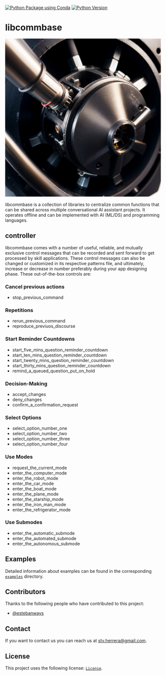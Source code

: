 [![Python Package using Conda](https://github.com/mydroidandi/commbase/actions/workflows/python-package-conda.yml/badge.svg)](https://github.com/mydroidandi/commbase/actions/workflows/python-package-conda.yml)
[![Python Version](https://img.shields.io/badge/Python-3.10%20%7C%203.11%20%7C%203.12-blue)](https://img.shields.io/badge/python-3.10%20%7C%203.11%20%7C%203.12-blue)

# libcommbase

<img alt="libcommbase" src="libcommbase.jpg?raw=true" width="512" height="512" />

libcommbase is a collection of libraries to centralize common functions that can be shared across multiple conversational AI assistant projects. It operates offline and can be implemented with AI (ML/DS) and programming languages.

## controller

libcommbase comes with a number of useful, reliable, and mutually exclusive control messages that can be recorded and sent forward to get processed by skill applications. These control messages can also be changed or customized in its respective patterns file, and ultimately, increase or decrease in number preferably during your app designing phase. These out-of-the-box controls are:

### Cancel previous actions

* stop_previous_command

### Repetitions

* rerun_previous_command
* reproduce_previuos_discourse

### Start Reminder Countdowns

* start_five_mins_question_reminder_countdown
* start_ten_mins_question_reminder_countdown
* start_twenty_mins_question_reminder_countdown
* start_thirty_mins_question_reminder_countdown
* remind_a_queued_question_put_on_hold

### Decision-Making

* accept_changes
* deny_changes
* confirm_a_confirmation_request

### Select Options

* select_option_number_one
* select_option_number_two
* select_option_number_three
* select_option_number_four

### Use Modes

* request_the_current_mode
* enter_the_computer_mode
* enter_the_robot_mode
* enter_the_car_mode
* enter_the_boat_mode
* enter_the_plane_mode
* enter_the_starship_mode
* enter_the_iron_man_mode
* enter_the_refrigerator_mode

### Use Submodes

* enter_the_automatic_submode
* enter_the_automated_submode
* enter_the_autonomous_submode

## Examples

Detailed information about examples can be found in the corresponding [`examples`](./examples) directory.

## Contributors

Thanks to the following people who have contributed to this project:

* [@estebanways](https://github.com/estebanways)

## Contact

If you want to contact us you can reach us at <stv.herrera@gmail.com>.

## License

This project uses the following license: [`License`](./COPYING).
